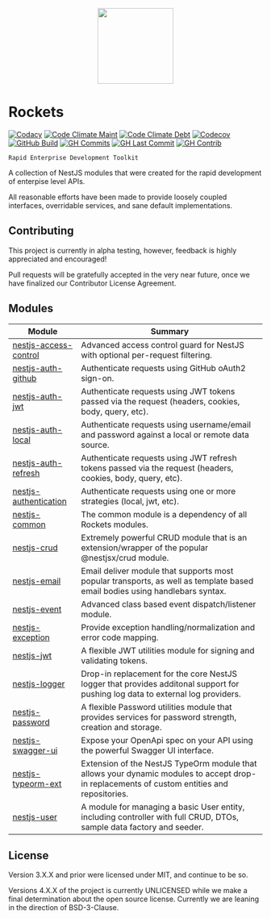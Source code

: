 
<p align="center">
  <img width="150" src="https://raw.githubusercontent.com/conceptadev/rockets/main/assets/rockets-icon.svg">
</p>

# Rockets

[![Codacy](https://app.codacy.com/project/badge/Grade/6b92bb0756ee4664a1403c4688a0d172)](https://www.codacy.com/gh/conceptadev/rockets/dashboard?utm_source=github.com&utm_medium=referral&utm_content=conceptadev/rockets&utm_campaign=Badge_Grade)
[![Code Climate Maint](https://img.shields.io/codeclimate/maintainability/conceptadev/rockets?logo=codeclimate)](https://codeclimate.com/github/conceptadev/rockets)
[![Code Climate Debt](https://img.shields.io/codeclimate/tech-debt/conceptadev/rockets?logo=codeclimate)](https://codeclimate.com/github/conceptadev/rockets)
[![Codecov](https://codecov.io/gh/conceptadev/rockets/branch/main/graph/badge.svg?token=QXUHV1RP5N)](https://codecov.io/gh/conceptadev/rockets)
[![GitHub Build](https://img.shields.io/github/workflow/status/conceptadev/rockets/ci-pr-test?logo=github)](https://github.com/conceptadev/rockets/actions/workflows/ci-pr-test.yml)
[![GH Commits](https://img.shields.io/github/commit-activity/m/conceptadev/rockets?logo=github)](https://github.com/conceptadev/rockets)
[![GH Last Commit](https://img.shields.io/github/last-commit/conceptadev/rockets?logo=github)](https://github.com/conceptadev/rockets)
[![GH Contrib](https://img.shields.io/github/contributors/conceptadev/rockets?logo=github)](https://github.com/conceptadev/rockets/graphs/contributors)

```text
Rapid Enterprise Development Toolkit
```

A collection of NestJS modules
that were created for the rapid development of enterpise level APIs.

All reasonable efforts have been made to provide loosely coupled interfaces,
overridable services, and sane default implementations.

## Contributing

This project is currently in alpha testing, however, feedback is highly
appreciated and encouraged!

Pull requests will be gratefully accepted in the very near future,
once we have finalized our Contributor License Agreement.

## Modules

| Module                                                                                                                           | Summary                                                                                                                                     |
| -------------------------------------------------------------------------------------------------------------------------------- | ------------------------------------------------------------------------------------------------------------------------------------------- |
| [nestjs-access-control](https://github.com/conceptadev/rockets/tree/main/packages/nestjs-access-control 'nestjs-access-control') | Advanced access control guard for NestJS with optional per-request filtering.                                                               |
| [nestjs-auth-github](https://github.com/conceptadev/rockets/tree/main/packages/nestjs-auth-github 'nestjs-auth-github')          | Authenticate requests using GitHub oAuth2 sign-on.                                                                                          |
| [nestjs-auth-jwt](https://github.com/conceptadev/rockets/tree/main/packages/nestjs-auth-jwt 'nestjs-auth-jwt')                   | Authenticate requests using JWT tokens passed via the request (headers, cookies, body, query, etc).                                         |
| [nestjs-auth-local](https://github.com/conceptadev/rockets/tree/main/packages/nestjs-auth-local 'nestjs-auth-local')             | Authenticate requests using username/email and password against a local or remote data source.                                              |
| [nestjs-auth-refresh](https://github.com/conceptadev/rockets/tree/main/packages/nestjs-auth-refresh 'nestjs-auth-refresh')       | Authenticate requests using JWT refresh tokens passed via the request (headers, cookies, body, query, etc).                                 |
| [nestjs-authentication](https://github.com/conceptadev/rockets/tree/main/packages/nestjs-authentication 'nestjs-authentication') | Authenticate requests using one or more strategies (local, jwt, etc).                                                                       |
| [nestjs-common](https://github.com/conceptadev/rockets/tree/main/packages/nestjs-common 'nestjs-common')                         | The common module is a dependency of all Rockets modules.                                                                                   |
| [nestjs-crud](https://github.com/conceptadev/rockets/tree/main/packages/nestjs-crud 'nestjs-crud')                               | Extremely powerful CRUD module that is an extension/wrapper of the popular @nestjsx/crud module.                                            |
| [nestjs-email](https://github.com/conceptadev/rockets/tree/main/packages/nestjs-email 'nestjs-email')                            | Email deliver module that supports most popular transports, as well as template based email bodies using handlebars syntax.                 |
| [nestjs-event](https://github.com/conceptadev/rockets/tree/main/packages/nestjs-event 'nestjs-event')                            | Advanced class based event dispatch/listener module.                                                                                        |
| [nestjs-exception](https://github.com/conceptadev/rockets/tree/main/packages/nestjs-exception 'nestjs-exception')                | Provide exception handling/normalization and error code mapping.                                                                            |
| [nestjs-jwt](https://github.com/conceptadev/rockets/tree/main/packages/nestjs-jwt 'nestjs-jwt')                                  | A flexible JWT utilities module for signing and validating tokens.                                                                          |
| [nestjs-logger](https://github.com/conceptadev/rockets/tree/main/packages/nestjs-logger 'nestjs-logger')                         | Drop-in replacement for the core NestJS logger that provides additonal support for pushing log data to external log providers.              |
| [nestjs-password](https://github.com/conceptadev/rockets/tree/main/packages/nestjs-password 'nestjs-password')                   | A flexible Password utilities module that provides services for password strength, creation and storage.                                    |
| [nestjs-swagger-ui](https://github.com/conceptadev/rockets/tree/main/packages/nestjs-swagger-ui 'nestjs-swagger-ui')             | Expose your OpenApi spec on your API using the powerful Swagger UI interface.                                                               |
| [nestjs-typeorm-ext](https://github.com/conceptadev/rockets/tree/main/packages/nestjs-typeorm-ext 'nestjs-typeorm-ext')          | Extension of the NestJS TypeOrm module that allows your dynamic modules to accept drop-in replacements of custom entities and repositories. |
| [nestjs-user](https://github.com/conceptadev/rockets/tree/main/packages/nestjs-user 'nestjs-user')                               | A module for managing a basic User entity, including controller with full CRUD, DTOs, sample data factory and seeder.                       |

## License

Version 3.X.X and prior were licensed under MIT, and continue to be so.

Versions 4.X.X of the project is currently UNLICENSED while we make a final
determination about the open source license. Currently we are leaning in the
direction of BSD-3-Clause.
